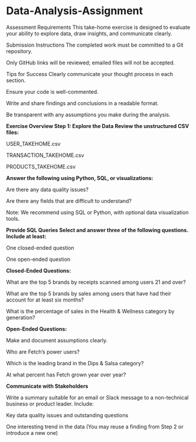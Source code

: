 # Data-Analysis-Assignment

Assessment Requirements This take-home exercise is designed to evaluate your ability to explore data, draw insights, and communicate clearly.

Submission Instructions The completed work must be committed to a Git repository.

Only GitHub links will be reviewed; emailed files will not be accepted.

Tips for Success Clearly communicate your thought process in each section.

Ensure your code is well-commented.

Write and share findings and conclusions in a readable format.

Be transparent with any assumptions you make during the analysis.

**Exercise Overview Step 1: Explore the Data Review the unstructured CSV files:**

USER_TAKEHOME.csv

TRANSACTION_TAKEHOME.csv

PRODUCTS_TAKEHOME.csv

**Answer the following using Python, SQL, or visualizations:**

Are there any data quality issues?

Are there any fields that are difficult to understand?

Note: We recommend using SQL or Python, with optional data visualization tools.

**Provide SQL Queries Select and answer three of the following questions. Include at least:**

One closed-ended question

One open-ended question

**Closed-Ended Questions:**

What are the top 5 brands by receipts scanned among users 21 and over?

What are the top 5 brands by sales among users that have had their account for at least six months?

What is the percentage of sales in the Health & Wellness category by generation?

**Open-Ended Questions:** 

Make and document assumptions clearly.

Who are Fetch’s power users?

Which is the leading brand in the Dips & Salsa category?

At what percent has Fetch grown year over year?

**Communicate with Stakeholders** 

Write a summary suitable for an email or Slack message to a non-technical business or product leader. Include:

Key data quality issues and outstanding questions

One interesting trend in the data (You may reuse a finding from Step 2 or introduce a new one)
